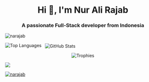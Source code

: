 <h1 align="center">Hi 👋, I'm Nur Ali Rajab</h1>
<h3 align="center">A passionate Full-Stack developer from Indonesia</h3>

<p align="left">
  <img src="https://komarev.com/ghpvc/?username=narajab&label=Profile%20views&color=0e75b6&style=flat" alt="narajab" />
</p>

<!-- GitHub Top Languages -->
<p>
  <img align="left" src="https://github-readme-stats.vercel.app/api/top-langs?username=narajab&show_icons=true&locale=en&layout=compact" alt="Top Languages" />
</p>

<!-- GitHub Stats (lifetime commits & stats) -->
<p>&nbsp;
  <img align="center" src="https://github-readme-stats.vercel.app/api?username=narajab&show_icons=true&locale=en&include_all_commits=true&count_private=true" alt="GitHub Stats" />
</p>

<!-- GitHub Trophies -->
<p align="center">
  <img src="https://github-profile-trophy.vercel.app/?username=narajab&theme=gruvbox&no-frame=true&title=Multilanguage,Repositories,PullRequest,Experience,Followers,Commits" alt="Trophies" />
</p>
<img src="https://github-profile-trophy.vercel.app/?username=narajab&theme=gruvbox&no-frame=true&title=Repositories,Followers,Commits,PullRequest,Experience,Multilanguage" />

<p align="left"> <a href="https://github.com/ryo-ma/github-profile-trophy"><img src="https://github-profile-trophy.vercel.app/?username=narajab" alt="narajab" /></a> </p>
